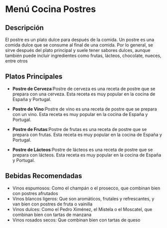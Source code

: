 # Menú Cocina Postres

## Descripción
El postre es un plato dulce para después de la comida. Un postre es una comida dulce que se consume al final de una comida. Por lo general, se sirve después del plato principal y suele tener sabores dulces, aunque también puede incluir ingredientes como frutas, lácteos, chocolate, nueces, entre otros

## Platos Principales
- **Postre de Cerveza**:Postre de cerveza es una receta de postre que se prepara con una cerveza. Esta receta es muy popular en la cocina de España y Portugal.

- **Postre de Vino**:Postre de vino es una receta de postre que se prepara con un vino. Esta receta es muy popular en la cocina de España y Portugal.

- **Postre de Frutas**:Postre de frutas es una receta de postre que se prepara con frutas. Esta receta es muy popular en la cocina de España y Portugal.

- **Postre de Lácteos**:Postre de lácteos es una receta de postre que se prepara con lácteos. Esta receta es muy popular en la cocina de España y Portugal.

## Bebidas Recomendadas
- Vinos espumosos: Como el champán o el prosecco, que combinan bien con postres afrutados 
- Vinos blancos ligeros: Que son aromáticos, frutales y refrescantes, y van bien con postres de fruta o vainilla 
- Vinos dulces: Como el Pedro Ximénez, el Mistela o el Moscatel, que combinan bien con tartas de manzana 
- Vinos rosados secos: Que combinan bien con tartas de queso 
